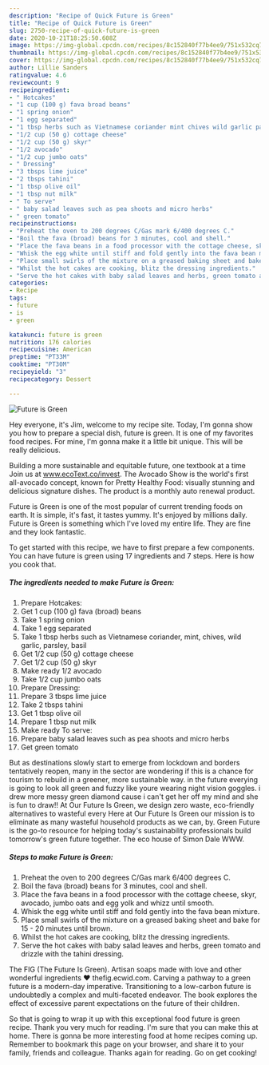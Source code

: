 ```yaml
---
description: "Recipe of Quick Future is Green"
title: "Recipe of Quick Future is Green"
slug: 2750-recipe-of-quick-future-is-green
date: 2020-10-21T18:25:50.608Z
image: https://img-global.cpcdn.com/recipes/8c152840f77b4ee9/751x532cq70/future-is-green-recipe-main-photo.jpg
thumbnail: https://img-global.cpcdn.com/recipes/8c152840f77b4ee9/751x532cq70/future-is-green-recipe-main-photo.jpg
cover: https://img-global.cpcdn.com/recipes/8c152840f77b4ee9/751x532cq70/future-is-green-recipe-main-photo.jpg
author: Lillie Sanders
ratingvalue: 4.6
reviewcount: 9
recipeingredient:
- " Hotcakes"
- "1 cup (100 g) fava broad beans"
- "1 spring onion"
- "1 egg separated"
- "1 tbsp herbs such as Vietnamese coriander mint chives wild garlic parsley basil"
- "1/2 cup (50 g) cottage cheese"
- "1/2 cup (50 g) skyr"
- "1/2 avocado"
- "1/2 cup jumbo oats"
- " Dressing"
- "3 tbsps lime juice"
- "2 tbsps tahini"
- "1 tbsp olive oil"
- "1 tbsp nut milk"
- " To serve"
- " baby salad leaves such as pea shoots and micro herbs"
- " green tomato"
recipeinstructions:
- "Preheat the oven to 200 degrees C/Gas mark 6/400 degrees C."
- "Boil the fava (broad) beans for 3 minutes, cool and shell."
- "Place the fava beans in a food processor with the cottage cheese, skyr, avocado, jumbo oats and egg yolk and whizz until smooth."
- "Whisk the egg white until stiff and fold gently into the fava bean mixture."
- "Place small swirls of the mixture on a greased baking sheet and bake for 15 - 20 minutes until brown."
- "Whilst the hot cakes are cooking, blitz the dressing ingredients."
- "Serve the hot cakes with baby salad leaves and herbs, green tomato and drizzle with the tahini dressing."
categories:
- Recipe
tags:
- future
- is
- green

katakunci: future is green 
nutrition: 176 calories
recipecuisine: American
preptime: "PT33M"
cooktime: "PT30M"
recipeyield: "3"
recipecategory: Dessert

---
```



![Future is Green](https://img-global.cpcdn.com/recipes/8c152840f77b4ee9/751x532cq70/future-is-green-recipe-main-photo.jpg)

Hey everyone, it's Jim, welcome to my recipe site. Today, I'm gonna show you how to prepare a special dish, future is green. It is one of my favorites food recipes. For mine, I'm gonna make it a little bit unique. This will be really delicious.

Building a more sustainable and equitable future, one textbook at a time Join us at www.ecoText.co/invest. The Avocado Show is the world&#39;s first all-avocado concept, known for Pretty Healthy Food: visually stunning and delicious signature dishes. The product is a monthly auto renewal product.

Future is Green is one of the most popular of current trending foods on earth. It is simple, it's fast, it tastes yummy. It's enjoyed by millions daily. Future is Green is something which I've loved my entire life. They are fine and they look fantastic.


To get started with this recipe, we have to first prepare a few components. You can have future is green using 17 ingredients and 7 steps. Here is how you cook that.

<!--inarticleads1-->

##### The ingredients needed to make Future is Green:

1. Prepare  Hotcakes:
1. Get 1 cup (100 g) fava (broad) beans
1. Take 1 spring onion
1. Take 1 egg separated
1. Take 1 tbsp herbs such as Vietnamese coriander, mint, chives, wild garlic, parsley, basil
1. Get 1/2 cup (50 g) cottage cheese
1. Get 1/2 cup (50 g) skyr
1. Make ready 1/2 avocado
1. Take 1/2 cup jumbo oats
1. Prepare  Dressing:
1. Prepare 3 tbsps lime juice
1. Take 2 tbsps tahini
1. Get 1 tbsp olive oil
1. Prepare 1 tbsp nut milk
1. Make ready  To serve:
1. Prepare  baby salad leaves such as pea shoots and micro herbs
1. Get  green tomato


But as destinations slowly start to emerge from lockdown and borders tentatively reopen, many in the sector are wondering if this is a chance for tourism to rebuild in a greener, more sustainable way. in the future everying is going to look all green and fuzzy like youre wearing night vision goggles. i drew more messy green diamond cause i can&#39;t get her off my mind and she is fun to draw!! At Our Future Is Green, we design zero waste, eco-friendly alternatives to wasteful every Here at Our Future Is Green our mission is to eliminate as many wasteful household products as we can, by. Green Future is the go-to resource for helping today&#39;s sustainability professionals build tomorrow&#39;s green future together. The eco house of Simon Dale WWW. 

<!--inarticleads2-->

##### Steps to make Future is Green:

1. Preheat the oven to 200 degrees C/Gas mark 6/400 degrees C.
1. Boil the fava (broad) beans for 3 minutes, cool and shell.
1. Place the fava beans in a food processor with the cottage cheese, skyr, avocado, jumbo oats and egg yolk and whizz until smooth.
1. Whisk the egg white until stiff and fold gently into the fava bean mixture.
1. Place small swirls of the mixture on a greased baking sheet and bake for 15 - 20 minutes until brown.
1. Whilst the hot cakes are cooking, blitz the dressing ingredients.
1. Serve the hot cakes with baby salad leaves and herbs, green tomato and drizzle with the tahini dressing.


The FIG (The Future Is Green). Artisan soaps made with love and other wonderful ingredients ❤️ thefig.ecwid.com. Carving a pathway to a green future is a modern-day imperative. Transitioning to a low-carbon future is undoubtedly a complex and multi-faceted endeavor. The book explores the effect of excessive parent expectations on the future of their children. 

So that is going to wrap it up with this exceptional food future is green recipe. Thank you very much for reading. I'm sure that you can make this at home. There is gonna be more interesting food at home recipes coming up. Remember to bookmark this page on your browser, and share it to your family, friends and colleague. Thanks again for reading. Go on get cooking!
